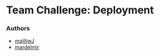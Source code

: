 # Team Challenge: Deployment

### Authors
- [mailliwJ](https://github.com/mailliwJ)
- [mardelmir](https://github.com/mardelmir)